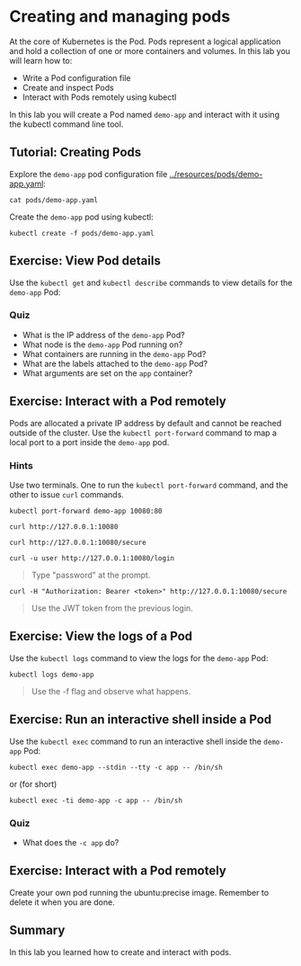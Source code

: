 # Creating and managing pods

At the core of Kubernetes is the Pod. Pods represent a logical application and hold a collection of one or more containers and volumes. In this lab you will learn how to:

* Write a Pod configuration file
* Create and inspect Pods
* Interact with Pods remotely using kubectl

In this lab you will create a Pod named `demo-app` and interact with it using the kubectl command line tool.

## Tutorial: Creating Pods

Explore the `demo-app` pod configuration file [../resources/pods/demo-app.yaml](../resources/pods/demo-app.yaml):

```
cat pods/demo-app.yaml
```

Create the `demo-app` pod using kubectl:

```
kubectl create -f pods/demo-app.yaml
```

## Exercise: View Pod details

Use the `kubectl get` and `kubectl describe` commands to view details for the `demo-app` Pod:

### Quiz

* What is the IP address of the `demo-app` Pod?
* What node is the `demo-app` Pod running on?
* What containers are running in the `demo-app` Pod?
* What are the labels attached to the `demo-app` Pod?
* What arguments are set on the `app` container?

## Exercise: Interact with a Pod remotely

Pods are allocated a private IP address by default and cannot be reached outside of the cluster. Use the `kubectl port-forward` command to map a local port to a port inside the `demo-app` pod.

### Hints

Use two terminals. One to run the `kubectl port-forward` command, and the other to issue `curl` commands.

```
kubectl port-forward demo-app 10080:80
```

```
curl http://127.0.0.1:10080
```

```
curl http://127.0.0.1:10080/secure
```

```
curl -u user http://127.0.0.1:10080/login
```

> Type "password" at the prompt.

```
curl -H "Authorization: Bearer <token>" http://127.0.0.1:10080/secure
```

> Use the JWT token from the previous login.

## Exercise: View the logs of a Pod

Use the `kubectl logs` command to view the logs for the `demo-app` Pod:

```
kubectl logs demo-app
```

> Use the -f flag and observe what happens.

## Exercise: Run an interactive shell inside a Pod

Use the `kubectl exec` command to run an interactive shell inside the `demo-app` Pod:

```
kubectl exec demo-app --stdin --tty -c app -- /bin/sh
```

or (for short)

```
kubectl exec -ti demo-app -c app -- /bin/sh
```

### Quiz
* What does the ```-c app``` do?

## Exercise: Interact with a Pod remotely

Create your own pod running the ubuntu:precise image. Remember to delete it when you are done.

## Summary

In this lab you learned how to create and interact with pods.
